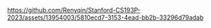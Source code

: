 https://github.com/Renyqin/Stanford-CS193P-2023/assets/13954003/5810ecd7-3153-4ead-bb2b-33296d79adab



